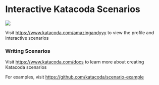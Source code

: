 # Interactive Katacoda Scenarios

[![](http://shields.katacoda.com/katacoda/amazingandyyy/count.svg)](https://www.katacoda.com/amazingandyyy "Get your profile on Katacoda.com")

Visit https://www.katacoda.com/amazingandyyy to view the profile and interactive scenarios

### Writing Scenarios
Visit https://www.katacoda.com/docs to learn more about creating Katacoda scenarios

For examples, visit https://github.com/katacoda/scenario-example
